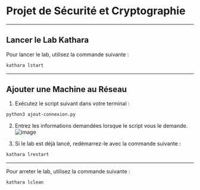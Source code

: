 
# Projet de Sécurité et Cryptographie

---

## Lancer le Lab Kathara

Pour lancer le lab, utilisez la commande suivante :

```bash
kathara lstart
```

---

## Ajouter une Machine au Réseau

1. Exécutez le script suivant dans votre terminal :

```bash
python3 ajout-connexion.py
```

2. Entrez les informations demandées lorsque le script vous le demande.
![image](https://github.com/user-attachments/assets/da7773c6-4c83-4a1f-a010-e9881b9a4ffd)


3. Si le lab est déjà lancé, redémarrez-le avec la commande suivante :

```bash
kathara lrestart
```

---
Pour arreter le lab, utilisez la commande suivante :

```bash
kathara lclean
```